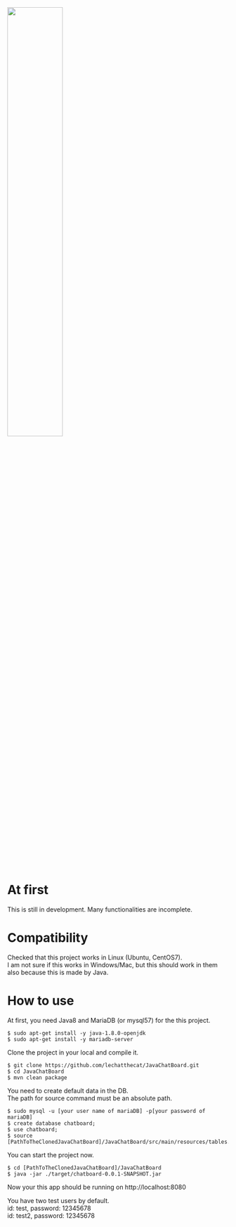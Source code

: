 <img src="https://github.com/lechatthecat/JavaChatBoard/blob/master/pic/Screenshot%20from%202018-12-10%2023-23-01.png" width="50%">

# At first
This is still in development. Many functionalities are incomplete.
  
# Compatibility
Checked that this project works in Linux (Ubuntu, CentOS7).  
I am not sure if this works in Windows/Mac, but this should work in them also because this is made by Java.
  
# How to use
At first, you need Java8 and MariaDB (or mysql57) for the this project.
```
$ sudo apt-get install -y java-1.8.0-openjdk
$ sudo apt-get install -y mariadb-server
```
Clone the project in your local and compile it.
```
$ git clone https://github.com/lechatthecat/JavaChatBoard.git
$ cd JavaChatBoard
$ mvn clean package 
```
You need to create default data in the DB.  
The path for source command must be an absolute path.
```
$ sudo mysql -u [your user name of mariaDB] -p[your password of mariaDB]
$ create database chatboard;
$ use chatboard;
$ source [PathToTheClonedJavaChatBoard]/JavaChatBoard/src/main/resources/tables.sql
```
You can start the project now.
```
$ cd [PathToTheClonedJavaChatBoard]/JavaChatBoard
$ java -jar ./target/chatboard-0.0.1-SNAPSHOT.jar
```
Now your this app should be running on http://localhost:8080  
  
You have two test users by default.  
id: test, password: 12345678  
id: test2, password: 12345678  
